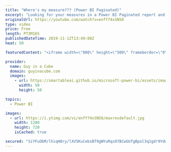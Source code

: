 ```yaml
---
title: "Where's my measure??? (Power BI Paginated)"
excerpt: "Looking for your measures in a Power BI Paginated report and can't find them? Patrick shows you what is going on.  Guy in a Cube courses: https://guyinacu.be/courses  ******** LET'S CONNECT! ********  -- http://twitter.com/guyinacube -- http://twitter.com/awsaxton -- http://twitter.com/patrickdba --"
originalUrl: https://youtube.com/watch?v=enfY74xSN58
type: video
price: Free
length: PT3M16S
publishedDateTime: 2019-11-12T13:49:08Z
heat: 50

featuredContent: "<iframe width=\"800\" height=\"500\" frameborder=\"0\" src=\"https://www.youtube.com/embed/enfY74xSN58\" allow=\"accelerometer; autoplay; encrypted-media; gyroscope; picture-in-picture\" allowfullscreen></iframe>"

provider:
  name: Guy in a Cube
  domain: guyinacube.com
  images:
    - url: https://smartableai.github.io/microsoft-power-bi/assets/images/organizations/guyinacube.com-50x50.jpg
      width: 50
      height: 50

topics:
  - Power BI

images:
  - url: https://i.ytimg.com/vi/enfY74xSN58/maxresdefault.jpg
    width: 1280
    height: 720
    isCached: true

secured: "SiYFuObM/lhiqH8ry/lXV5KuCebsBT9gWYuRqsO7BCwGUfgBpol3q1gdr9YdwXeW1Im2KROOi4yjx+XOp3THIECgDKJh1nfJh4z6s+eZ0wGQCHIezZD/rVxE9/2UiNPBn/vOQpDBe/0TWIMkXfzGN2PB6Hh3vB6ylM4veJ4d+Gi5CQL91QnnnvD0ZxJM+19coAhvWOUVUue6Yn1ig7eQuYc1suldElD3gBmk4hPegI5/+5L9TU/W3jHUuYeOIsurLqvTawl03mPp7sb2aLB9bu94C0ZS+cbKI1mTbrTwr/OI1T29lQmsRheORLgQ4Ak+76DjmK2EqnIBRVDqtpxpdP0rTHc3RzJ9jsnnwW909QLybYe8F1Mi3GDY/qBpT/NR8RjIm0hk0WW0g9mffXS6jqKtimSpT63oRA1BfWRmJYg=;gQbo4ZLl6UNRmms45CdIzg=="
---
```



